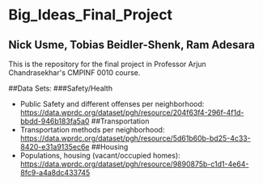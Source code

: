 # Big_Ideas_Final_Project
## Nick Usme, Tobias Beidler-Shenk, Ram Adesara
This is the repository for the final project in Professor Arjun Chandrasekhar's CMPINF 0010 course.

##Data Sets:
###Safety/Health
* Public Safety and different offenses per neighborhood: https://data.wprdc.org/dataset/pgh/resource/204f63f4-296f-4f1d-bbdd-946b183fa5a0
##Transportation
* Transportation methods per neighborhood: https://data.wprdc.org/dataset/pgh/resource/5d61b60b-bd25-4c33-8420-e31a9135ec6e
##Housing
* Populations, housing (vacant/occupied homes): https://data.wprdc.org/dataset/pgh/resource/9890875b-c1d1-4e64-8fc9-a4a8dc433745
